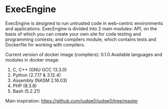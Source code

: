# ExecEngine
ExecEngine is designed to run untrusted code in web-centric environments and applications. ExecEngine is divided into 2 main modules: API, on the basis of which you can create your own site for code testing and programming contests; and compilers module, which contains tests and Dockerfile for working with compilers.

Current version of docker image (compilers): 0.1.0
Available languages and modules in docker image:
1. C, C++ (GNU GCC 13.3.0)
2. Python (2.7.17 & 3.12.4)
3. Assembly (NASM 2.16.03)
4. PHP (8.3.8)
5. Bash (5.2.21)

Main inspiration: https://github.com/judge0/judge0/tree/master
